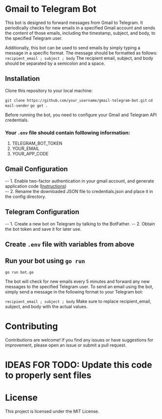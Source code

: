 # Gmail to Telegram Bot
This bot is designed to forward messages from Gmail to Telegram. It periodically checks for new emails in a specified Gmail account and sends the content of those emails, including the timestamp, subject, and body, to the specified Telegram user.

Additionally, this bot can be used to send emails by simply typing a message in a specific format. The message should be formatted as follows:
`recipient_email ; subject ; body`
The recipient email, subject, and body should be separated by a semicolon and a space.

## Installation
Clone this repository to your local machine:

`git clone https://github.com/your_username/gmail-telegram-bot.git`
`cd mail-sender`
`go get .`

Before running the bot, you need to configure your Gmail and Telegram API credentials.

### Your `.env` file should contain folllowing information:
1. TELEGRAM_BOT_TOKEN
2. YOUR_EMAIL
3. YOUR_APP_CODE 

## Gmail Configuration
-- 1. Enable two-factor authentication in your gmail account, and generate application code (<a href="https://support.google.com/accounts/answer/185833?hl=en">Instructions</a>) <br>
-- 2. Rename the downloaded JSON file to credentials.json and place it in the config directory. <br>


## Telegram Configuration

-- 1. Create a new bot on Telegram by talking to the BotFather.
-- 2. Obtain the bot token and save it for later use.

##  Create `.env` file with variables from above

## Run your bot using `go run`
`go run bot.go`

The bot will check for new emails every 5 minutes and forward any new messages to the specified Telegram user.
To send an email using the bot, simply send a message in the following format to your Telegram bot:

`recipient_email ; subject ; body`
Make sure to replace recipient_email, subject, and body with the actual values.

# Contributing
Contributions are welcome! If you find any issues or have suggestions for improvement, please open an issue or submit a pull request.

# IDEAS FOR TODO: Update this code to properly sent files

# License
This project is licensed under the MIT License.
